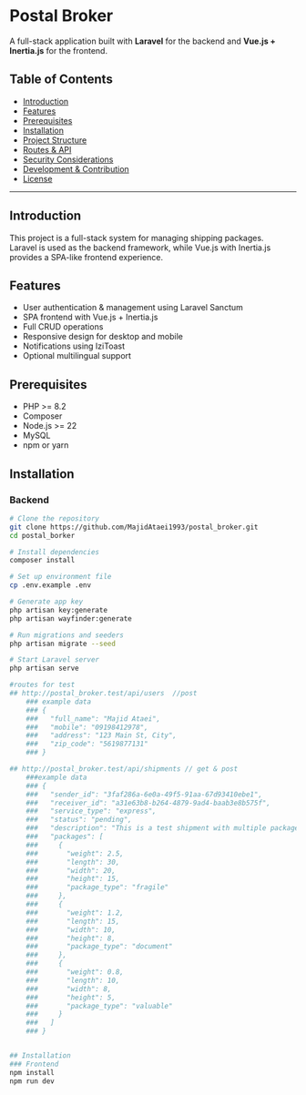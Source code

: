 # Postal Broker

A full-stack application built with **Laravel** for the backend and **Vue.js + Inertia.js** for the frontend.

## Table of Contents
- [Introduction](#introduction)
- [Features](#features)
- [Prerequisites](#prerequisites)
- [Installation](#installation)
- [Project Structure](#project-structure)
- [Routes & API](#routes--api)
- [Security Considerations](#security-considerations)
- [Development & Contribution](#development--contribution)
- [License](#license)

---

## Introduction
This project is a full-stack system for managing shipping packages.  
Laravel is used as the backend framework, while Vue.js with Inertia.js provides a SPA-like frontend experience.

## Features
- User authentication & management using Laravel Sanctum
- SPA frontend with Vue.js + Inertia.js
- Full CRUD operations
- Responsive design for desktop and mobile
- Notifications using IziToast
- Optional multilingual support

## Prerequisites
- PHP >= 8.2
- Composer
- Node.js >= 22
- MySQL
- npm or yarn

## Installation
### Backend
```bash
# Clone the repository
git clone https://github.com/MajidAtaei1993/postal_broker.git
cd postal_borker

# Install dependencies
composer install

# Set up environment file
cp .env.example .env

# Generate app key
php artisan key:generate
php artisan wayfinder:generate

# Run migrations and seeders
php artisan migrate --seed

# Start Laravel server
php artisan serve

#routes for test
## http://postal_broker.test/api/users  //post
    ### example data
    ### {
    ###   "full_name": "Majid Ataei",
    ###   "mobile": "09198412978",
    ###   "address": "123 Main St, City",
    ###   "zip_code": "5619877131"
    ### }

## http://postal_broker.test/api/shipments // get & post
    ###example data
    ### {
    ###   "sender_id": "3faf286a-6e0a-49f5-91aa-67d93410ebe1",
    ###   "receiver_id": "a31e63b8-b264-4879-9ad4-baab3e8b575f",
    ###   "service_type": "express",
    ###   "status": "pending",
    ###   "description": "This is a test shipment with multiple packages",
    ###   "packages": [
    ###     {
    ###       "weight": 2.5,
    ###       "length": 30,
    ###       "width": 20,
    ###       "height": 15,
    ###       "package_type": "fragile"
    ###     },
    ###     {
    ###       "weight": 1.2,
    ###       "length": 15,
    ###       "width": 10,
    ###       "height": 8,
    ###       "package_type": "document"
    ###     },
    ###     {
    ###       "weight": 0.8,
    ###       "length": 10,
    ###       "width": 8,
    ###       "height": 5,
    ###       "package_type": "valuable"
    ###     }
    ###   ]
    ### }


## Installation
### Frontend
npm install
npm run dev
